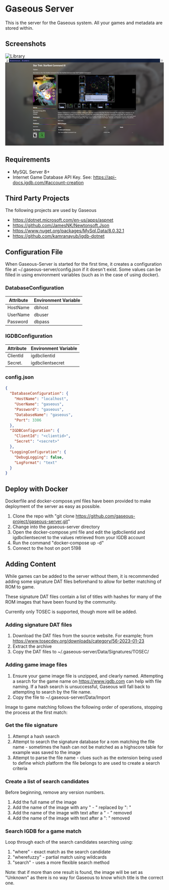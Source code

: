 # Gaseous Server

This is the server for the Gaseous system. All your games and metadata are stored within.

## Screenshots
![Library](./screenshots/Library.png)
![Game](./screenshots/Game.png)

## Requirements
* MySQL Server 8+
* Internet Game Database API Key. See: https://api-docs.igdb.com/#account-creation

## Third Party Projects
The following projects are used by Gaseous
* https://dotnet.microsoft.com/en-us/apps/aspnet
* https://github.com/JamesNK/Newtonsoft.Json
* https://www.nuget.org/packages/MySql.Data/8.0.32.1
* https://github.com/kamranayub/igdb-dotnet

## Configuration File
When Gaseous-Server is started for the first time, it creates a configuration file at ~/.gaseous-server/config.json if it doesn't exist. Some values can be filled in using environment variables (such as in the case of using docker).

### DatabaseConfiguration
| Attribute | Environment Variable |
| --------- | -------------------- |
| HostName  | dbhost               |
| UserName  | dbuser               |
| Password  | dbpass               |

### IGDBConfiguration
| Attribute | Environment Variable |
| --------- | -------------------- |
| ClientId  | igdbclientid         |
| Secret.   | igdbclientsecret     |

### config.json
```json
{
  "DatabaseConfiguration": {
    "HostName": "localhost",
    "UserName": "gaseous",
    "Password": "gaseous",
    "DatabaseName": "gaseous",
    "Port": 3306
  },
  "IGDBConfiguration": {
    "ClientId": "<clientid>",
    "Secret": "<secret>"
  },
  "LoggingConfiguration": {
    "DebugLogging": false,
    "LogFormat": "text"
  }
}

```

## Deploy with Docker
Dockerfile and docker-compose.yml files have been provided to make deployment of the server as easy as possible.
1. Clone the repo with "git clone https://github.com/gaseous-project/gaseous-server.git"
2. Change into the gaseous-server directory
3. Open the docker-compose.yml file and edit the igdbclientid and igdbclientsecret to the values retrieved from your IGDB account
4. Run the command "docker-compose up -d"
5. Connect to the host on port 5198

## Adding Content
While games can be added to the server without them, it is recommended adding some signature DAT files beforehand to allow for better matching of ROM to game.

These signature DAT files contain a list of titles with hashes for many of the ROM images that have been found by the community.

Currently only TOSEC is supported, though more will be added.

### Adding signature DAT files
1. Download the DAT files from the source website. For example; from https://www.tosecdev.org/downloads/category/56-2023-01-23
2. Extract the archive
3. Copy the DAT files to ~/.gaseous-server/Data/Signatures/TOSEC/

### Adding game image files
1. Ensure your game image file is unzipped, and clearly named. Attempting a search for the game name on https://www.igdb.com can help with file naming. If a hash search is unsuccessful, Gaseous will fall back to attempting to search by the file name.
2. Copy the file to ~/.gaseous-server/Data/Import

Image to game matching follows the following order of operations, stopping the process at the first match:
### Get the file signature
1. Attempt a hash search
2. Attempt to search the signature database for a rom matching the file name - sometimes the hash can not be matched as a highscore table for example was saved to the image
3. Attempt to parse the file name - clues such as the extension being used to define which platform the file belongs to are used to create a search criteria

### Create a list of search candidates
Before beginning, remove any version numbers.
1. Add the full name of the image
2. Add the name of the image with any " - " replaced by ": "
3. Add the name of the image with text after a " - " removed
4. Add the name of the image with text after a ": " removed

### Search IGDB for a game match
Loop through each of the search candidates searching using:
1. "where" - exact match as the search candidate
2. "wherefuzzy" - partial match using wildcards
3. "search" - uses a more flexible search method

Note: that if more than one result is found, the image will be set as "Unknown" as there is no way for Gaseous to know which title is the correct one.